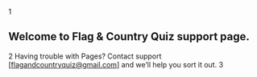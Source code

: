 1
## Welcome to Flag & Country Quiz support page.
2
Having trouble with Pages? Contact support [flagandcountryquiz@gmail.com] and we’ll help you sort it out.
3
